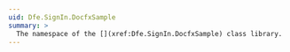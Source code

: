 ```yaml
---
uid: Dfe.SignIn.DocfxSample
summary: >
  The namespace of the [](xref:Dfe.SignIn.DocfxSample) class library.
---
```

